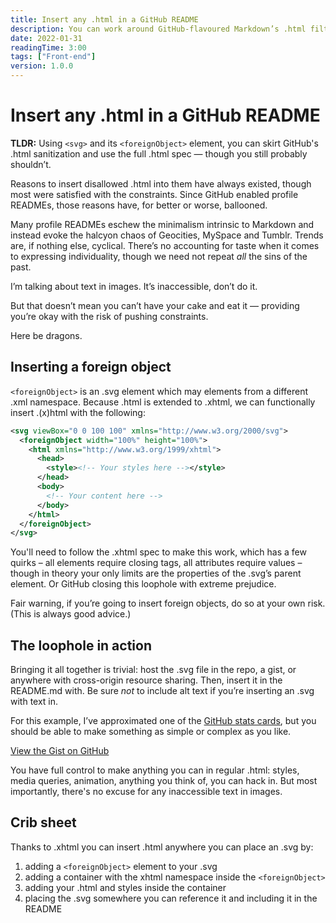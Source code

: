 ```yaml
---
title: Insert any .html in a GitHub README
description: You can work around GitHub-flavoured Markdown’s .html filters… if you dare.
date: 2022-01-31
readingTime: 3:00
tags: ["Front-end"]
version: 1.0.0
---
```


# Insert any .html in a GitHub README

**TLDR:**
Using `<svg>` and its `<foreignObject>` element,
you can skirt GitHub's .html sanitization
and use the full .html spec —
though you still probably shouldn’t.

Reasons to insert disallowed .html into them have always existed,
though most were satisfied with the constraints.
Since GitHub enabled profile READMEs,
those reasons have,
for better or worse, ballooned.

Many profile READMEs eschew the minimalism intrinsic to Markdown
and instead evoke the halcyon chaos of Geocities, MySpace and Tumblr.
Trends are, if nothing else, cyclical.
There’s no accounting for taste when it comes to expressing individuality,
though we need not repeat _all_ the sins of the past.

I’m talking about text in images. It’s inaccessible, don’t do it.

But that doesn’t mean you can’t have your cake and eat it —
providing you’re okay with the risk of pushing constraints.

Here be dragons.

## Inserting a foreign object

`<foreignObject>` is an .svg element which may elements from a different .xml namespace.
Because .html is extended to .xhtml,
we can functionally insert .(x)html with the following:

```xml
<svg viewBox="0 0 100 100" xmlns="http://www.w3.org/2000/svg">
  <foreignObject width="100%" height="100%">
    <html xmlns="http://www.w3.org/1999/xhtml">
      <head>
        <style><!-- Your styles here --></style>
      </head>
      <body>
        <!-- Your content here -->
      </body>
    </html>
  </foreignObject>
</svg>
```

You'll need to follow the .xhtml spec to make this work,
which has a few quirks
– all elements require closing tags, all attributes require values – though in theory your only limits are the properties of the .svg’s parent element.
Or GitHub closing this loophole with extreme prejudice.

Fair warning,
if you’re going to insert foreign objects,
do so at your own risk.
(This is always good advice.)

## The loophole in action

Bringing it all together is trivial:
host the .svg file in the repo, a gist,
or anywhere with cross-origin resource sharing.
Then, insert it in the README.md with.
Be sure _not_ to include alt text if you’re inserting an .svg with text in.

For this example,
I’ve approximated one of the [GitHub stats cards](https://github.com/anuraghazra/github-readme-stats#all-demos),
but you should be able to make something as simple or complex as you like.

<script src="https://gist.github.com/tylensthilaire/d4690f6edc83f8be1f772110d8cc1640.js"></script>

[View the Gist on GitHub](https://gist.github.com/tylensthilaire/d4690f6edc83f8be1f772110d8cc1640")

You have full control to make anything you can in regular .html:
styles, media queries, animation, anything you think of, you can hack in.
But most importantly,
there's no excuse for any inaccessible text in images.

## Crib sheet

Thanks to .xhtml you can insert .html anywhere you can place an .svg by:

1. adding a `<foreignObject>` element to your .svg
2. adding a container with the xhtml namespace inside the `<foreignObject>`
3. adding your .html and styles inside the container
4. placing the .svg somewhere you can reference it and including it in the README
